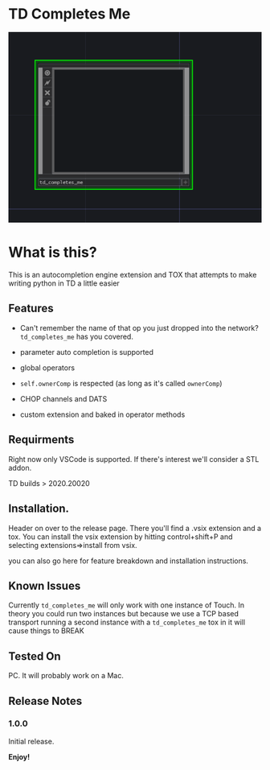# TD Completes Me


![GitHub Logo](/src/img/repo.PNG)


# What is this?
This is an autocompletion engine extension and TOX that attempts to make writing python in TD a little easier


## Features

* Can't remember the name of that op you just dropped into the network? `td_completes_me` has you covered. 


* parameter auto completion is supported

* global operators

* `self.ownerComp` is respected (as long as it's called `ownerComp`)

* CHOP channels and DATS

* custom extension and baked in operator methods


## Requirments
Right now only VSCode is supported. If there's interest we'll consider a STL addon. 

TD builds > 2020.20020

## Installation. 
Header on over to the release page. There you'll find a .vsix extension and a tox. You can install the vsix extension by hitting control+shift+P and selecting extensions=>install from vsix.

you can also go here for feature breakdown and installation instructions.


## Known Issues
Currently `td_completes_me` will only work with one instance of Touch. In theory you could run two instances but because we use a TCP based transport running a second instance with a `td_completes_me` tox in it will cause things to BREAK

## Tested On
PC. It will probably work on a Mac.

## Release Notes


### 1.0.0

Initial release.




**Enjoy!**
